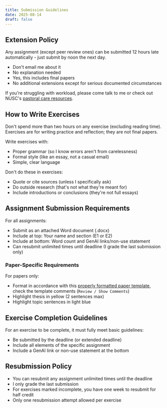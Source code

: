 ```yaml
---
title: Submission Guidelines
date: 2025-08-14
draft: false
---
```


## Extension Policy

Any assignment (except peer review ones) can be submitted 12 hours late automatically - just submit by noon the next day.

- Don't email me about it
- No explanation needed
- Yes, this includes final papers
- No additional extensions except for serious documented circumstances

If you're struggling with workload, please come talk to me or check out NUSC's [pastoral care resources](https://tinyurl.com/nuscpastoralcare).

## How to Write Exercises

Don't spend more than two hours on any exercise (excluding reading time). Exercises are for writing practice and reflection; they are not final papers.

Write exercises with:

- Proper grammar (so I know errors aren't from carelessness)
- Formal style (like an essay, not a casual email)
- Simple, clear language

Don't do these in exercises:

- Quote or cite sources (unless I specifically ask)
- Do outside research (that's not what they're meant for)
- Include introductions or conclusions (they're not full essays)

## Assignment Submission Requirements

For all assignments:

- Submit as an attached Word document (.docx)
- Include at top: Your name and section (E1 or E2)
- Include at bottom: Word count and GenAI links/non-use statement
- Can resubmit unlimited times until deadline (I grade the last submission only)

### Paper-Specific Requirements

For papers only:

- Format in accordance with this [properly formatted paper template](/downloads/ntw2029-paper.docx), check the template comments (`Review / Show Comments`)
- Highlight thesis in yellow (2 sentences max)
- Highlight topic sentences in light blue

## Exercise Completion Guidelines

For an exercise to be complete, it must fully meet basic guidelines:

- Be submitted by the deadline (or extended deadline)
- Include all elements of the specific assignment
- Include a GenAI link or non-use statement at the bottom

## Resubmission Policy

- You can resubmit any assignment unlimited times until the deadline
- I only grade the last submission
- For exercises marked incomplete, you have one week to resubmit for half credit
- Only one resubmission attempt allowed per exercise